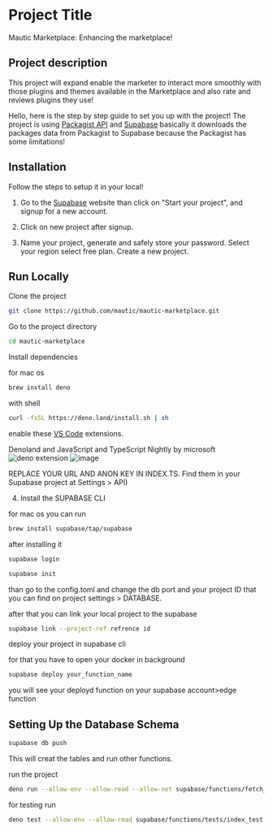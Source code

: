 
# Project Title

Mautic Marketplace: Enhancing the marketplace!

## Project description

This project will expand enable the marketer to interact more smoothly with those plugins and themes available in the Marketplace and also rate and reviews plugins they use!

Hello, here is the step by step guide to set you up with the project!
The project is using [Packagist API](https://packagist.org/apidoc) and [Supabase](https://supabase.com) basically it downloads the packages data from Packagist to Supabase because the Packagist has some limitations!


## Installation

Follow the steps to setup it in your local!

1. Go to the [Supabase](https://supabase.com) website than click on "Start your project", and signup for a new account.

2. Click on new project after signup.

3. Name your project, generate and safely store your password. Select your region select free plan. Create a new project.

## Run Locally

Clone the project
    
```bash
git clone https://github.com/mautic/mautic-marketplace.git
```

Go to the project directory

```bash
cd mautic-marketplace
```

Install dependencies

for mac os
```bash
brew install deno
```
with shell
```bash
curl -fsSL https://deno.land/install.sh | sh
```
enable these [VS Code](https://code.visualstudio.com) extensions.

Denoland and JavaScript and TypeScript Nightly by microsoft
![deno extension](https://github.com/user-attachments/assets/3fed8c9b-813d-42db-b488-0f38b905af5c)
![image](https://github.com/user-attachments/assets/721c1afc-fda0-49e9-b249-90e199bcfcc3)

REPLACE YOUR URL AND ANON KEY IN INDEX.TS. Find them in your Supabase project at Settings > API)

4. Install the SUPABASE CLI 

for mac os you can run 

```bash
brew install supabase/tap/supabase
```
after installing it 

```bash
supabase login
```
```bash
supabase init
```
than go to the config.toml and change the db port and your project ID that you can find on project settings > DATABASE.

after that you can link your local project to the supabase
```bash
supabase link --project-ref refrence id
```
deploy your project in supabase cli 

for that you have to open your docker in background 
```bash
supabase deploy your_function_name 
```
you will see your deployd function on your supabase account>edge function

## Setting Up the Database Schema

```bash
supabase db push
```

This will creat the tables and run other functions.

run the project

```bash
deno run --allow-env --allow-read --allow-net supabase/functions/fetch_package/index.ts
```
for testing run 
```bash
deno test --allow-env --allow-read supabase/functions/tests/index_test.ts
```
